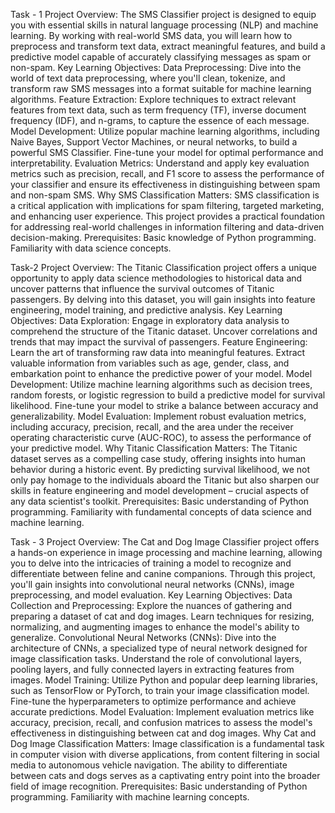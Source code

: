 Task - 1
Project Overview:
The SMS Classifier project is designed to equip you with essential skills in natural language processing (NLP) and machine learning. By working with real-world SMS data, you will learn how to preprocess and transform text data, extract meaningful features, and build a predictive model capable of accurately classifying messages as spam or non-spam.
Key Learning Objectives:
Data Preprocessing: Dive into the world of text data preprocessing, where you'll clean, tokenize, and transform raw SMS messages into a format suitable for machine learning algorithms.
Feature Extraction: Explore techniques to extract relevant features from text data, such as term frequency (TF), inverse document frequency (IDF), and n-grams, to capture the essence of each message.
Model Development: Utilize popular machine learning algorithms, including Naive Bayes, Support Vector Machines, or neural networks, to build a powerful SMS Classifier. Fine-tune your model for optimal performance and interpretability.
Evaluation Metrics: Understand and apply key evaluation metrics such as precision, recall, and F1 score to assess the performance of your classifier and ensure its effectiveness in distinguishing between spam and non-spam SMS.
Why SMS Classification Matters:
SMS classification is a critical application with implications for spam filtering, targeted marketing, and enhancing user experience. This project provides a practical foundation for addressing real-world challenges in information filtering and data-driven decision-making.
Prerequisites:
Basic knowledge of Python programming.
Familiarity with data science concepts.

Task-2
Project Overview:
The Titanic Classification project offers a unique opportunity to apply data science methodologies to historical data and uncover patterns that influence the survival outcomes of Titanic passengers. By delving into this dataset, you will gain insights into feature engineering, model training, and predictive analysis.
Key Learning Objectives:
Data Exploration: Engage in exploratory data analysis to comprehend the structure of the Titanic dataset. Uncover correlations and trends that may impact the survival of passengers.
Feature Engineering: Learn the art of transforming raw data into meaningful features. Extract valuable information from variables such as age, gender, class, and embarkation point to enhance the predictive power of your model.
Model Development: Utilize machine learning algorithms such as decision trees, random forests, or logistic regression to build a predictive model for survival likelihood. Fine-tune your model to strike a balance between accuracy and generalizability.
Model Evaluation: Implement robust evaluation metrics, including accuracy, precision, recall, and the area under the receiver operating characteristic curve (AUC-ROC), to assess the performance of your predictive model.
Why Titanic Classification Matters:
The Titanic dataset serves as a compelling case study, offering insights into human behavior during a historic event. By predicting survival likelihood, we not only pay homage to the individuals aboard the Titanic but also sharpen our skills in feature engineering and model development – crucial aspects of any data scientist's toolkit.
Prerequisites:
Basic understanding of Python programming.
Familiarity with fundamental concepts of data science and machine learning.

Task - 3
Project Overview:
The Cat and Dog Image Classifier project offers a hands-on experience in image processing and machine learning, allowing you to delve into the intricacies of training a model to recognize and differentiate between feline and canine companions. Through this project, you'll gain insights into convolutional neural networks (CNNs), image preprocessing, and model evaluation.
Key Learning Objectives:
Data Collection and Preprocessing: Explore the nuances of gathering and preparing a dataset of cat and dog images. Learn techniques for resizing, normalizing, and augmenting images to enhance the model's ability to generalize.
Convolutional Neural Networks (CNNs): Dive into the architecture of CNNs, a specialized type of neural network designed for image classification tasks. Understand the role of convolutional layers, pooling layers, and fully connected layers in extracting features from images.
Model Training: Utilize Python and popular deep learning libraries, such as TensorFlow or PyTorch, to train your image classification model. Fine-tune the hyperparameters to optimize performance and achieve accurate predictions.
Model Evaluation: Implement evaluation metrics like accuracy, precision, recall, and confusion matrices to assess the model's effectiveness in distinguishing between cat and dog images.
Why Cat and Dog Image Classification Matters:
Image classification is a fundamental task in computer vision with diverse applications, from content filtering in social media to autonomous vehicle navigation. The ability to differentiate between cats and dogs serves as a captivating entry point into the broader field of image recognition.
Prerequisites:
Basic understanding of Python programming.
Familiarity with machine learning concepts.
